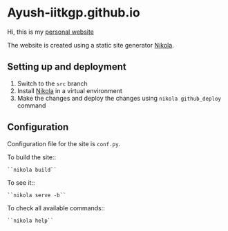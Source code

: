 # Ayush-iitkgp.github.io

Hi, this is my [personal website](https://ayush-iitkgp.github.io/)

The website is created using a static site generator [Nikola](https://getnikola.com/).

## Setting up and deployment
1. Switch to the ``src`` branch
2. Install [Nikola](https://getnikola.com/) in a virtual environment
3. Make the changes and deploy the changes using ``nikola github_deploy`` command

## Configuration 

Configuration file for the site is ``conf.py``.

To build the site::

    ``nikola build``

To see it::

    ``nikola serve -b``

To check all available commands::

    ``nikola help``